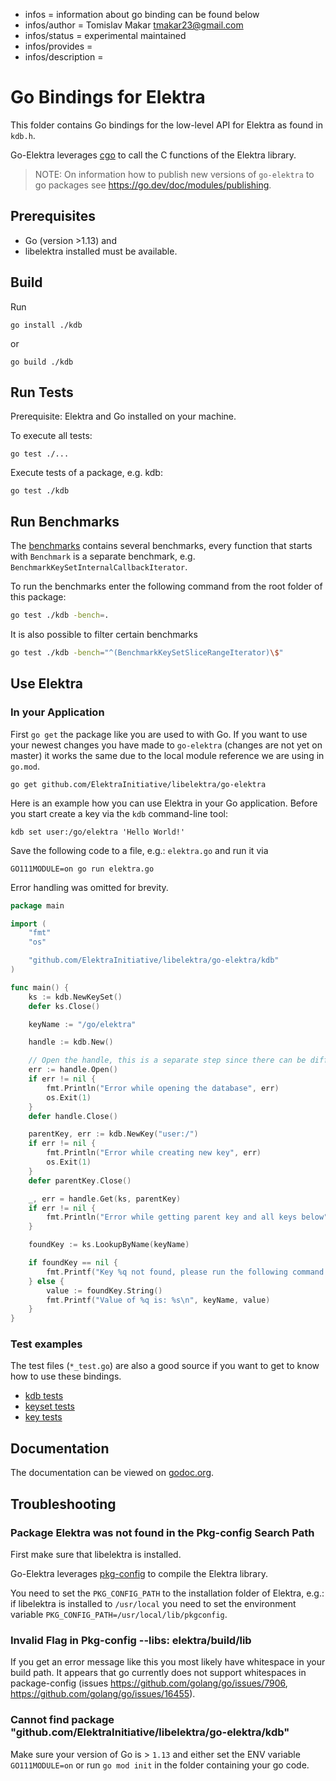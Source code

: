 - infos = information about go binding can be found below
- infos/author = Tomislav Makar <tmakar23@gmail.com>
- infos/status = experimental maintained
- infos/provides =
- infos/description =

# Go Bindings for Elektra

This folder contains Go bindings for the low-level API for Elektra as found in `kdb.h`.

Go-Elektra leverages [cgo](https://golang.org/cmd/cgo/) to call the C functions of the Elektra library.

> NOTE: On information how to publish new versions of `go-elektra` to go packages see https://go.dev/doc/modules/publishing.

## Prerequisites

- Go (version >1.13) and
- libelektra installed must be available.

## Build

Run

`go install ./kdb`

or

`go build ./kdb`

## Run Tests

Prerequisite: Elektra and Go installed on your machine.

To execute all tests:

`go test ./...`

Execute tests of a package, e.g. kdb:

`go test ./kdb`

## Run Benchmarks

The [benchmarks](kdb/benchmark_test.go) contains several benchmarks, every function that starts with `Benchmark` is a separate benchmark,
e.g. `BenchmarkKeySetInternalCallbackIterator`.

To run the benchmarks enter the following command from the root folder of this package:

```sh
go test ./kdb -bench=.
```

It is also possible to filter certain benchmarks

```sh
go test ./kdb -bench="^(BenchmarkKeySetSliceRangeIterator)\$"
```

## Use Elektra

### In your Application

First `go get` the package like you are used to with Go. If you want to use your newest changes you have made to `go-elektra` (changes are not yet on master) it works the same due to the local module reference we are using in `go.mod`.

`go get github.com/ElektraInitiative/libelektra/go-elektra`

Here is an example how you can use Elektra in your Go application.
Before you start create a key via the `kdb` command-line tool:

`kdb set user:/go/elektra 'Hello World!'`

Save the following code to a file, e.g.: `elektra.go` and run it via

`GO111MODULE=on go run elektra.go`

Error handling was omitted for brevity.

```go
package main

import (
	"fmt"
	"os"

	"github.com/ElektraInitiative/libelektra/go-elektra/kdb"
)

func main() {
	ks := kdb.NewKeySet()
	defer ks.Close()

	keyName := "/go/elektra"

	handle := kdb.New()

	// Open the handle, this is a separate step since there can be different implementations of the KDB interface.
	err := handle.Open()
	if err != nil {
		fmt.Println("Error while opening the database", err)
		os.Exit(1)
	}
	defer handle.Close()

	parentKey, err := kdb.NewKey("user:/")
	if err != nil {
		fmt.Println("Error while creating new key", err)
		os.Exit(1)
	}
	defer parentKey.Close()

	_, err = handle.Get(ks, parentKey)
	if err != nil {
		fmt.Println("Error while getting parent key and all keys below", err)
	}

	foundKey := ks.LookupByName(keyName)

	if foundKey == nil {
		fmt.Printf("Key %q not found, please run the following command to create it:\nkdb set user:/go/elektra 'Hello World!'\n", keyName)
	} else {
		value := foundKey.String()
		fmt.Printf("Value of %q is: %s\n", keyName, value)
	}
}
```

### Test examples

The test files (`*_test.go`) are also a good source if you want to get to know how to use these bindings.

- [kdb tests](kdb/kdb_test.go)
- [keyset tests](kdb/keyset_test.go)
- [key tests](kdb/key_test.go)

## Documentation

The documentation can be viewed on [godoc.org](https://godoc.org/github.com/ElektraInitiative/libelektra/go-elektra/kdb).

## Troubleshooting

### Package Elektra was not found in the Pkg-config Search Path

First make sure that libelektra is installed.

Go-Elektra leverages [pkg-config](https://www.freedesktop.org/wiki/Software/pkg-config/)
to compile the Elektra library.

You need to set the `PKG_CONFIG_PATH` to the installation folder of Elektra, e.g.: if libelektra is installed to `/usr/local` you need to
set the environment variable `PKG_CONFIG_PATH=/usr/local/lib/pkgconfig`.

### Invalid Flag in Pkg-config --libs: elektra/build/lib

If you get an error message like this you most likely have whitespace in your build path.
It appears that go currently does not support whitespaces in package-config (issues https://github.com/golang/go/issues/7906,
https://github.com/golang/go/issues/16455).

### Cannot find package "github.com/ElektraInitiative/libelektra/go-elektra/kdb"

Make sure your version of Go is > `1.13` and either set the ENV variable `GO111MODULE=on` or run `go mod init` in the folder containing
your go code.
